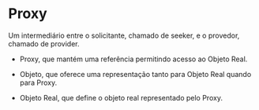 
# Proxy

Um intermediário entre o solicitante, chamado
de seeker, e o provedor, chamado de provider.

-  Proxy, que mantém uma referência permitindo acesso ao Objeto Real.

- Objeto, que oferece uma representação tanto para Objeto Real
quando para Proxy.

- Objeto Real, que define o objeto real representado pelo Proxy.

